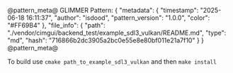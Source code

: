 @pattern_meta@
GLIMMER Pattern:
{
  "metadata": {
    "timestamp": "2025-06-18 16:11:37",
    "author": "isdood",
    "pattern_version": "1.0.0",
    "color": "#FF69B4"
  },
  "file_info": {
    "path": "./vendor/cimgui/backend_test/example_sdl3_vulkan/README.md",
    "type": "md",
    "hash": "716866b2dc3905a2bc0e55e8e80bf011e21a7f10"
  }
}
@pattern_meta@


To build use `cmake path_to_example_sdl3_vulkan` and then `make install`
